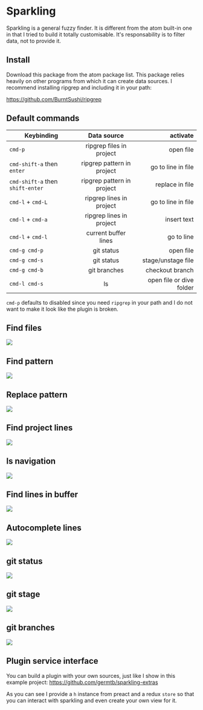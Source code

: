 # Sparkling

Sparkling is a general fuzzy finder. It is different from the atom built-in one in that I tried to build it totally customisable. It's responsability is to filter data, not to provide it.

## Install

Download this package from the atom package list. This package relies heavily on other programs from which it can create data sources. I recommend installing ripgrep and including it in your path:

https://github.com/BurntSushi/ripgrep

## Default commands

| Keybinding                       |        Data source         |                 activate |
| -------------------------------- | :------------------------: | -----------------------: |
| `cmd-p`                          |  ripgrep files in project  |                open file |
| `cmd-shift-a` then `enter`       | ripgrep pattern in project |       go to line in file |
| `cmd-shift-a` then `shift-enter` | ripgrep pattern in project |          replace in file |
| `cmd-l` + `cmd-L`                |  ripgrep lines in project  |       go to line in file |
| `cmd-l` + `cmd-a`                |  ripgrep lines in project  |              insert text |
| `cmd-l` + `cmd-l`                |    current buffer lines    |               go to line |
| `cmd-g cmd-p`                    |         git status         |                open file |
| `cmd-g cmd-s`                    |         git status         |       stage/unstage file |
| `cmd-g cmd-b`                    |        git branches        |          checkout branch |
| `cmd-l cmd-s`                    |             ls             | open file or dive folder |

`cmd-p` defaults to disabled since you need `ripgrep` in your path and I do not want to make it look like the plugin is broken.

## Find files

![](https://raw.githubusercontent.com/germtb/gifs/master/findFiles.gif)

## Find pattern

![](https://raw.githubusercontent.com/germtb/gifs/master/find.gif)

## Replace pattern

![](https://raw.githubusercontent.com/germtb/gifs/master/replace.gif)

## Find project lines

![](https://raw.githubusercontent.com/germtb/gifs/master/findProjectLines.gif)

## ls navigation

![](https://raw.githubusercontent.com/germtb/gifs/master/ls.gif)

## Find lines in buffer

![](https://raw.githubusercontent.com/germtb/gifs/master/findLine.gif)

## Autocomplete lines

![](https://raw.githubusercontent.com/germtb/gifs/master/autocompleteLines.gif)

## git status

![](https://raw.githubusercontent.com/germtb/gifs/master/gitFiles.gif)

## git stage

![](https://raw.githubusercontent.com/germtb/gifs/master/gitStage.gif)

## git branches

![](https://raw.githubusercontent.com/germtb/gifs/master/gitBranches.gif)

## Plugin service interface

You can build a plugin with your own sources, just like I show in this example project: https://github.com/germtb/sparkling-extras

As you can see I provide a `h` instance from preact and a redux `store` so that you can interact with sparkling and even create your own view for it.
